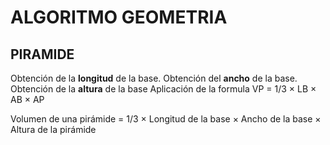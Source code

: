 # ALGORITMO GEOMETRIA
## PIRAMIDE
Obtención de la **longitud** de la base.
Obtención del **ancho** de la base.
Obtención de la **altura** de la base
Aplicación de la formula VP = 1/3 × LB × AB × AP
<!-- HOLA -->





Volumen de una pirámide = 1/3 × Longitud de la base × Ancho de la base × Altura de la pirámide
